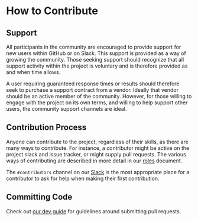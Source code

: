 How to Contribute
=================

Support
-------

All participants in the community are encouraged to provide support for new users within GitHub or on Slack. This support is provided as a way of growing the community. Those seeking support should recognize that all support activity within the project is voluntary and is therefore provided as and when time allows.

A user requiring guaranteed response times or results should therefore seek to purchase a support contract from a vendor. Ideally that vendor should be an active member of the community. However, for those willing to engage with the project on its own terms, and willing to help support other users, the community support channels are ideal.

Contribution Process
--------------------

Anyone can contribute to the project, regardless of their skills, as there are many ways to contribute. For instance, a contributor might be active on the project slack and issue tracker, or might supply pull requests. The various ways of contributing are described in more detail in our [roles](./roles.md) document.

The `#contributors` channel on our [Slack](https://launchpass.com/devwithlando) is the most appropriate place for a contributor to ask for help when making their first contribution.

Committing Code
---------------

Check out [our dev guide](./../dev/started.md) for guidelines around submitting pull requests.
